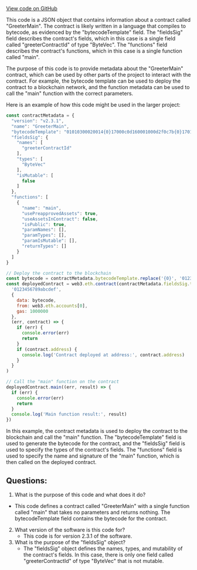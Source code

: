 [View code on GitHub](https://github.com/alephium/alephium-web3/artifacts/greeter_main.ral.json)

This code is a JSON object that contains information about a contract called "GreeterMain". The contract is likely written in a language that compiles to bytecode, as evidenced by the "bytecodeTemplate" field. The "fieldsSig" field describes the contract's fields, which in this case is a single field called "greeterContractId" of type "ByteVec". The "functions" field describes the contract's functions, which in this case is a single function called "main". 

The purpose of this code is to provide metadata about the "GreeterMain" contract, which can be used by other parts of the project to interact with the contract. For example, the bytecode template can be used to deploy the contract to a blockchain network, and the function metadata can be used to call the "main" function with the correct parameters. 

Here is an example of how this code might be used in the larger project:

```javascript
const contractMetadata = {
  "version": "v2.3.1",
  "name": "GreeterMain",
  "bytecodeTemplate": "01010300020014{0}17000c0d160001000d2f0c7b{0}17010c0d160101000d2f0c7b",
  "fieldsSig": {
    "names": [
      "greeterContractId"
    ],
    "types": [
      "ByteVec"
    ],
    "isMutable": [
      false
    ]
  },
  "functions": [
    {
      "name": "main",
      "usePreapprovedAssets": true,
      "useAssetsInContract": false,
      "isPublic": true,
      "paramNames": [],
      "paramTypes": [],
      "paramIsMutable": [],
      "returnTypes": []
    }
  ]
}

// Deploy the contract to the blockchain
const bytecode = contractMetadata.bytecodeTemplate.replace('{0}', '0123456789abcdef')
const deployedContract = web3.eth.contract(contractMetadata.fieldsSig.types).new(
  '0123456789abcdef',
  {
    data: bytecode,
    from: web3.eth.accounts[0],
    gas: 1000000
  },
  (err, contract) => {
    if (err) {
      console.error(err)
      return
    }
    if (contract.address) {
      console.log('Contract deployed at address:', contract.address)
    }
  }
)

// Call the "main" function on the contract
deployedContract.main((err, result) => {
  if (err) {
    console.error(err)
    return
  }
  console.log('Main function result:', result)
})
```

In this example, the contract metadata is used to deploy the contract to the blockchain and call the "main" function. The "bytecodeTemplate" field is used to generate the bytecode for the contract, and the "fieldsSig" field is used to specify the types of the contract's fields. The "functions" field is used to specify the name and signature of the "main" function, which is then called on the deployed contract.
## Questions: 
 1. What is the purpose of this code and what does it do?
   - This code defines a contract called "GreeterMain" with a single function called "main" that takes no parameters and returns nothing. The bytecodeTemplate field contains the bytecode for the contract.
2. What version of the software is this code for?
   - This code is for version 2.3.1 of the software.
3. What is the purpose of the "fieldsSig" object?
   - The "fieldsSig" object defines the names, types, and mutability of the contract's fields. In this case, there is only one field called "greeterContractId" of type "ByteVec" that is not mutable.